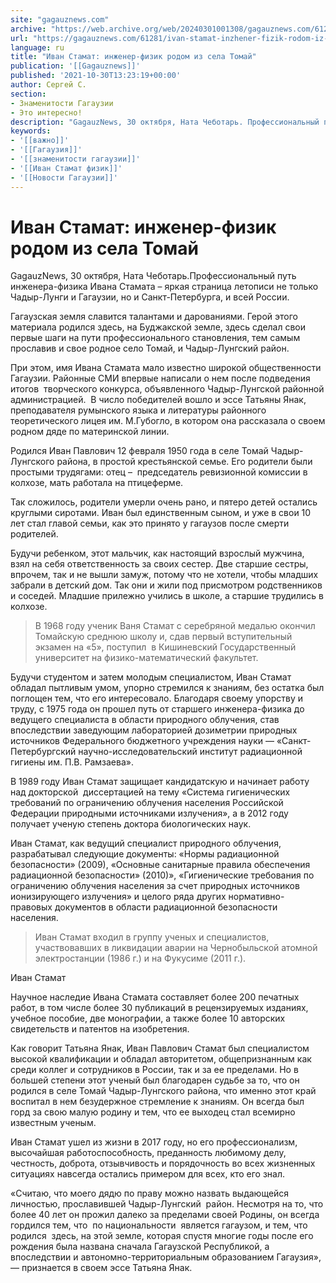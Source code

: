 ```yaml
---
site: "gagauznews.com"
archive: "https://web.archive.org/web/20240301001308/gagauznews.com/61281/ivan-stamat-inzhener-fizik-rodom-iz-sela-tomaj.html"
url: "https://gagauznews.com/61281/ivan-stamat-inzhener-fizik-rodom-iz-sela-tomaj.html"
language: ru
title: "Иван Стамат: инженер-физик родом из села Томай"
publication: '[[Gagauznews]]'
published: '2021-10-30T13:23:19+00:00'
author: Сергей С.
section:
- Знаменитости Гагаузии
- Это интересно!
description: "GagauzNews, 30 октября, Ната Чеботарь. Профессиональный путь инженера-физика Ивана Стамата – яркая страница летописи не только Чадыр-Лунги и Гагаузии, но и Санкт-Петербурга, и всей России. Гагаузская земля славится талантами и дарованиями. Герой этого материала родился здесь, на Буджакской земле, здесь сделал свои первые шаги на пути профессионального становления, тем самым прославив и свое родное село Томай, и Чадыр-Лунгский район. При этом, имя Ивана Стамата мало известно широкой общественности Гагаузии. Районные СМИ впервые написали о нем после подведения итогов творческого конкурса, объявленного Чадыр-Лунгской районной администрацией. В число победителей вошло и эссе Татьяны Янак, преподавателя румынского языка и литературы районного теоретического лицея […]"
keywords:
- '[[важно]]'
- '[[Гагаузия]]'
- '[[знаменитости гагаузии]]'
- '[[Иван Стамат физик]]'
- '[[Новости Гагаузии]]'
---
```


# Иван Стамат: инженер-физик родом из села Томай

GagauzNews, 30 октября, Ната Чеботарь.Профессиональный путь инженера-физика Ивана Стамата – яркая страница летописи не только Чадыр-Лунги и Гагаузии, но и Санкт-Петербурга, и всей России.

Гагаузская земля славится талантами и дарованиями. Герой этого материала родился здесь, на Буджакской земле, здесь сделал свои первые шаги на пути профессионального становления, тем самым прославив и свое родное село Томай, и Чадыр-Лунгский район.

При этом, имя Ивана Стамата мало известно широкой общественности Гагаузии. Районные СМИ впервые написали о нем после подведения  итогов  творческого конкурса, объявленного Чадыр-Лунгской районной администрацией.  В число победителей вошло и эссе Татьяны Янак, преподавателя румынского языка и литературы районного теоретического лицея им. М.Губогло, в котором она рассказала о своем родном дяде по материнской линии.

Родился Иван Павлович 12 февраля 1950 года в селе Томай Чадыр-Лунгского района, в простой крестьянской семье. Его родители были простыми трудягами: отец –  председатель ревизионной комиссии в колхозе, мать работала на птицеферме.

Так сложилось, родители умерли очень рано, и пятеро детей остались круглыми сиротами. Иван был единственным сыном, и уже в свои 10 лет стал главой семьи, как это принято у гагаузов после смерти родителей.

Будучи ребенком, этот мальчик, как настоящий взрослый мужчина, взял на себя ответственность за своих сестер. Две старшие сестры, впрочем, так и не вышли замуж, потому что не хотели, чтобы младших забрали в детский дом. Так они и жили под присмотром родственников и соседей. Младшие прилежно учились в школе, а старшие трудились в колхозе.

> В 1968 году ученик Ваня Стамат с серебряной медалью окончил Томайскую среднюю школу и, сдав первый вступительный  экзамен на «5», поступил  в Кишиневский Государственный университет на физико-математический факультет.

Будучи студентом и затем молодым специалистом, Иван Стамат обладал пытливым умом, упорно стремился к знаниям, без остатка был поглощен тем, что его интересовало. Благодаря своему упорству и труду, с 1975 года он прошел путь от старшего инженера-физика до ведущего специалиста в области природного облучения, став впоследствии заведующим лабораторией дозиметрии природных источников Федерального бюджетного учреждения науки — «Санкт-Петербургский научно-исследовательский институт радиационной гигиены им. П.В. Рамзаева».

В 1989 году Иван Стамат защищает кандидатскую и начинает работу  над докторской  диссертацией на тему «Система гигиенических требований по ограничению облучения населения Российской Федерации природными источниками излучения», а в 2012 году получает ученую степень доктора биологических наук.

Иван Стамат, как ведущий специалист природного облучения, разрабатывал следующие документы: «Нормы радиационной безопасности» (2009), «Основные санитарные правила обеспечения радиационной безопасности» (2010)», «Гигиенические требования по ограничению облучения населения за счет природных источников ионизирующего излучения» и целого ряда других нормативно-правовых документов в области радиационной безопасности населения.

> Иван Стамат входил в группу ученых и специалистов, участвовавших в ликвидации аварии на Чернобыльской атомной электростанции (1986 г.) и на Фукусиме (2011 г.).

Иван Стамат

Научное наследие Ивана Стамата составляет более 200 печатных работ, в том числе более 30 публикаций в рецензируемых изданиях, учебное пособие, две монографии, а также более 10 авторских свидетельств и патентов на изобретения.

Как говорит Татьяна Янак, Иван Павлович Стамат был специалистом высокой квалификации и обладал авторитетом, общепризнанным как среди коллег и сотрудников в России, так и за ее пределами. Но в большей степени этот ученый был благодарен судьбе за то, что он родился в селе Томай Чадыр-Лунгского района, что именно этот край воспитал в нем безудержное стремление к знаниям. Он всегда был горд за свою малую родину и тем, что ее выходец стал всемирно известным ученым.

Иван Стамат ушел из жизни в 2017 году, но его профессионализм, высочайшая работоспособность, преданность любимому делу, честность, доброта, отзывчивость и порядочность во всех жизненных ситуациях навсегда остались примером для всех, кто его знал.

«Считаю, что моего дядю по праву можно назвать выдающейся личностью, прославившей Чадыр-Лунгский  район. Несмотря на то, что более 40 лет он прожил далеко за пределами своей Родины, он всегда гордился тем, что  по национальности  является гагаузом, и тем, что родился  здесь, на этой земле, которая спустя многие годы после его рождения была названа сначала Гагаузской Республикой, а впоследствии и автономно-территориальным образованием Гагаузия», — признается в своем эссе Татьяна Янак.